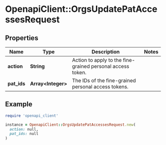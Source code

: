 # OpenapiClient::OrgsUpdatePatAccessesRequest

## Properties

| Name | Type | Description | Notes |
| ---- | ---- | ----------- | ----- |
| **action** | **String** | Action to apply to the fine-grained personal access token. |  |
| **pat_ids** | **Array&lt;Integer&gt;** | The IDs of the fine-grained personal access tokens. |  |

## Example

```ruby
require 'openapi_client'

instance = OpenapiClient::OrgsUpdatePatAccessesRequest.new(
  action: null,
  pat_ids: null
)
```


